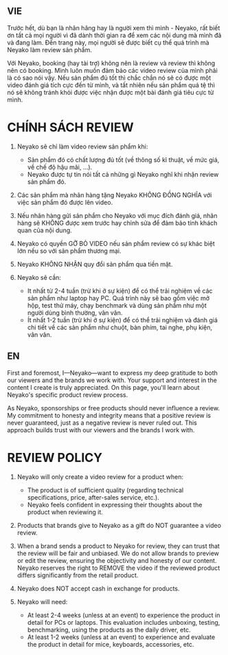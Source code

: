 ## **VIE**
Trước hết, dù bạn là nhãn hãng hay là người xem thì mình - Neyako, rất biết ơn tất cả mọi người vì đã dành thời gian ra để xem các nội dung mà mình đã và đang làm. Đến trang này, mọi người sẽ được biết cụ thể quá trình mà Neyako làm review sản phẩm.

Với Neyako, booking (hay tài trợ) không nên là review và review thì không nên có booking. Mình luôn muốn đảm bảo các video review của mình phải là có sao nói vậy. Nếu sản phẩm đủ tốt thì chắc chắn nó sẽ có được một video đánh giá tích cực đến từ mình, và tất nhiên nếu sản phẩm quá tệ thì nó sẽ không tránh khỏi được việc nhận được một bài đánh giá tiêu cực từ mình.

# CHÍNH SÁCH REVIEW

1. Neyako sẽ chỉ làm video review sản phẩm khi:
    - Sản phẩm đó có chất lượng đủ tốt (về thông số kĩ thuật, về mức giá, về chế độ hậu mãi, ...).
    - Neyako được tự tin nói tất cả những gì Neyako nghĩ khi nhận review sản phẩm đó.
  
2. Các sản phẩm mà nhãn hàng tặng Neyako KHÔNG ĐỒNG NGHĨA với việc sản phẩm đó được lên video.
   
3. Nếu nhãn hàng gửi sản phẩm cho Neyako với mục đích đánh giá, nhãn hàng sẽ KHÔNG được xem trước hay chỉnh sửa để đảm bảo tính khách quan của nội dung.

4. Neyako có quyền GỠ BỎ VIDEO nếu sản phẩm review có sự khác biệt lớn nếu so với sản phẩm thương mại.
 
5. Neyako KHÔNG NHẬN quy đổi sản phẩm qua tiền mặt.
   
6. Neyako sẽ cần:
   - It nhất từ 2-4 tuần (trừ khi ở sự kiện) để có thể trải nghiệm về các sản phẩm như laptop hay PC. Quá trình này sẽ bao gồm việc mở hộp, test thử máy, chạy benchmark và dùng sản phẩm như một người dùng bình thường, vân vân.
   - Ít nhất 1-2 tuần (trừ khi ở sự kiện) để có thể trải nghiệm và đánh giá chi tiết về các sản phẩm như chuột, bàn phím, tai nghe, phụ kiện, vân vân.


## **EN**
First and foremost, I—Neyako—want to express my deep gratitude to both our viewers and the brands we work with. Your support and interest in the content I create is truly appreciated. On this page, you'll learn about Neyako's specific product review process.

As Neyako, sponsorships or free products should never influence a review. My commitment to honesty and integrity means that a positive review is never guaranteed, just as a negative review is never ruled out. This approach builds trust with our viewers and the brands I work with.
 
# REVIEW POLICY

 1. Neyako will only create a video review for a product when:
    - The product is of sufficient quality (regarding technical specifications, price, after-sales service, etc.).
    - Neyako feels confident in expressing their thoughts about the product when reviewing it.
 
 3. Products that brands give to Neyako as a gift do NOT guarantee a video review.
    
 4. When a brand sends a product to Neyako for review, they can trust that the review will be fair and unbiased. We do not allow brands to preview or edit the review, ensuring the objectivity and honesty of our content. Neyako reserves the right to REMOVE the video if the reviewed product differs significantly from the retail product.
 
 5. Neyako does NOT accept cash in exchange for products.
 
 6. Neyako will need:
    - At least 2-4 weeks (unless at an event) to experience the product in detail for PCs or laptops. This evaluation includes unboxing, testing, benchmarking, using the products as the daily driver, etc.
    - At least 1-2 weeks (unless at an event) to experience and evaluate the product in detail for mice, keyboards, accessories, etc.
